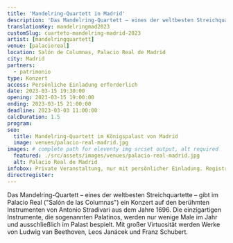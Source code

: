 ```yaml
---
title: 'Mandelring-Quartett in Madrid'
description: 'Das Mandelring-Quartett – eines der weltbesten Streichquartette – gibt im Palacio Real ein Konzert auf den berühmten Instrumenten von Antonio Stradivari'
translationKey: mandelringmad2023
customSlug: cuarteto-mandelring-madrid-2023
artist: [mandelringquartett]
venue: [palacioreal]
location: Salón de Columnas, Palacio Real de Madrid
city: Madrid
partners:
  - patrimonio
type: Konzert
access: Persönliche Einladung erforderlich
date: 2023-03-15 19:30:00
opening: 2023-03-15 19:00:00
ending: 2023-03-15 21:00:00
deadline: 2023-03-03 11:00:00
calcDuration: 1.5
program:
seo:
  title: Mandelring-Quartett im Königspalast von Madrid
  image: venues/palacio-real-madrid.jpg
images: # complete path for eleventy img srcset output, alt required
  featured: ./src/assets/images/venues/palacio-real-madrid.jpg
  alt: Palacio Real de Madrid
infobox: Private Veranstaltung, nur mit persönlicher Einladung. Registrierte Teilnehmer erhalten zusätzlich eine Einladung vom Königshaus.
directregister:
---
```


Das Mandelring-Quartett – eines der weltbesten Streichquartette – gibt im Palacio Real ("Salón de las Columnas") ein Konzert auf den berühmten Instrumenten von Antonio Stradivari aus dem Jahre 1696. Die einzigartigen Instrumente, die sogenannten Palatinos, werden nur wenige Male im Jahr und ausschließlich im Palast bespielt. Mit großer Virtuosität werden Werke von Ludwig van Beethoven, Leos Janácek und Franz Schubert.
